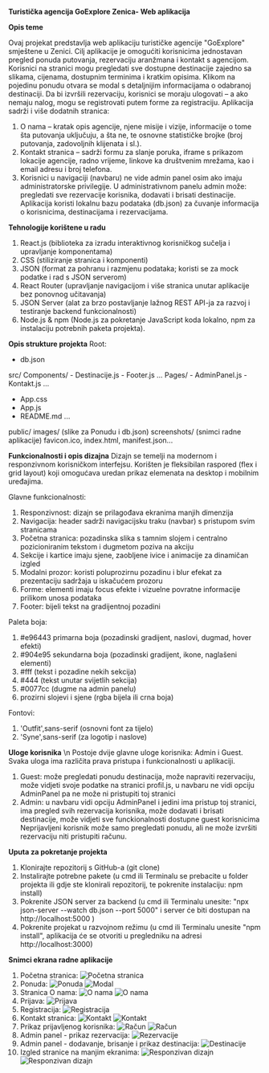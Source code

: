 **Turistička agencija GoExplore Zenica- Web aplikacija**


**Opis teme**

Ovaj projekat predstavlja web aplikaciju turističke agencije "GoExplore" smještene u Zenici.
Cilj aplikacije je omogućiti korisnicima jednostavan pregled ponuda putovanja, rezervaciju aranžmana i kontakt s agencijom.
Korisnici na stranici mogu pregledati sve dostupne destinacije zajedno sa slikama, cijenama, dostupnim terminima i kratkim opisima. Klikom na pojedinu ponudu otvara se modal s detaljnijim informacijama o odabranoj destinaciji.
Da bi izvršili rezervaciju, korisnici se moraju ulogovati – a ako nemaju nalog, mogu se registrovati putem forme za registraciju.
Aplikacija sadrži i više dodatnih stranica:
1. O nama – kratak opis agencije, njene misije i vizije, informacije o tome šta putovanja uključuju, a šta ne, te osnovne statističke brojke (broj putovanja, zadovoljnih klijenata i sl.).
2. Kontakt stranica – sadrži formu za slanje poruka, iframe s prikazom lokacije agencije, radno vrijeme, linkove ka društvenim mrežama, kao i email adresu i broj telefona.
3. Korisnici u navigaciji (navbaru) ne vide admin panel osim ako imaju administratorske privilegije.
U administrativnom panelu admin može: pregledati sve rezervacije korisnika, dodavati i brisati destinacije.
Aplikacija koristi lokalnu bazu podataka (db.json) za čuvanje informacija o korisnicima, destinacijama i rezervacijama.

**Tehnologije korištene u radu**
1. React.js (biblioteka za izradu interaktivnog korisničkog sučelja i upravljanje komponentama)
2. CSS (stiliziranje stranica i komponenti)
3. JSON (format za pohranu i razmjenu podataka; koristi se za mock podatke i rad s JSON serverom)
4. React Router (upravljanje navigacijom i više stranica unutar aplikacije bez ponovnog učitavanja)
5. JSON Server (alat za brzo postavljanje lažnog REST API-ja za razvoj i testiranje backend funkcionalnosti)
6. Node.js & npm (Node.js za pokretanje JavaScript koda lokalno, npm za instalaciju potrebnih paketa projekta).

**Opis strukture projekta**
Root:
- db.json

src/
  Components/
    - Destinacije.js
    - Footer.js
    ...
  Pages/
    - AdminPanel.js
    - Kontakt.js
    ...
  - App.css
  - App.js
  - README.md
  ...

public/
  images/ (slike za Ponudu i db.json)
  screenshots/ (snimci radne aplikacije)
  favicon.ico, index.html, manifest.json...


**Funkcionalnosti i opis dizajna**
Dizajn se temelji na modernom i responzivnom korisničkom interfejsu. Korišten je fleksibilan raspored (flex i grid layout) koji omogućava uredan prikaz elemenata na desktop i mobilnim uređajima.

Glavne funkcionalnosti:
1. Responzivnost: dizajn se prilagođava ekranima manjih dimenzija
2. Navigacija: header sadrži navigacijsku traku (navbar) s pristupom svim stranicama
3. Početna stranica: pozadinska slika s tamnim slojem i centralno pozicioniranim tekstom i dugmetom poziva na akciju
4. Sekcije i kartice imaju sjene, zaobljene ivice i animacije za dinamičan izgled
5. Modalni prozor: koristi poluprozirnu pozadinu i blur efekat za prezentaciju sadržaja u iskačućem prozoru
6. Forme: elementi imaju focus efekte i vizuelne povratne informacije prilikom unosa podataka
7. Footer: bijeli tekst na gradijentnoj pozadini

Paleta boja:
1. #e96443 primarna boja (pozadinski gradijent, naslovi, dugmad, hover efekti)
2. #904e95 sekundarna boja (pozadinski gradijent, ikone, naglašeni elementi)
3. #fff (tekst i pozadine nekih sekcija)
4. #444 (tekst unutar svijetlih sekcija)
5. #0077cc (dugme na admin panelu)
6. prozirni slojevi i sjene (rgba bijela ili crna boja)

Fontovi:
1. 'Outfit',sans-serif (osnovni font za tijelo)
2. 'Syne',sans-serif (za logotip i naslove)

**Uloge korisnika** \n
Postoje dvije glavne uloge korisnika: Admin i Guest. Svaka uloga ima različita prava pristupa i funkcionalnosti u aplikaciji.
1. Guest: može pregledati ponudu destinacija, može napraviti rezervaciju, može vidjeti svoje podatke na stranici profil.js, u navbaru ne vidi opciju AdminPanel pa ne može ni pristupiti toj stranici
2. Admin: u navbaru vidi opciju AdminPanel i jedini ima pristup toj stranici, ima pregled svih rezervacija korisnika, može dodavati i brisati destinacije, može vidjeti sve funckionalnosti dostupne guest korisnicima
Neprijavljeni korisnik može samo pregledati ponudu, ali ne može izvršiti rezervaciju niti pristupiti računu.

**Uputa za pokretanje projekta**
1. Klonirajte repozitorij s GitHub-a (git clone)
2. Instalirajte potrebne pakete (u cmd ili Terminalu se prebacite u folder projekta ili gdje ste klonirali repozitorij, te pokrenite instalaciju: npm install)
3. Pokrenite JSON server za backend (u cmd ili Terminalu unesite: "npx json-server --watch db.json --port 5000" i server će biti dostupan na http://localhost:5000 )
4. Pokrenite projekat u razvojnom režimu (u cmd ili Terminalu unesite "npm install", aplikacija će se otvoriti u pregledniku na adresi http://localhost:3000)

**Snimci ekrana radne aplikacije**

1. Početna stranica:
![Početna stranica](./public/screenshots/pocetna.png)
2. Ponuda:
![Ponuda](./public/screenshots/ponuda.png)
![Modal](./public/screenshots/modal.png)
3. Stranica O nama:
![O nama](./public/screenshots/onama.png)
![O nama](./public/screenshots/onama2.png)
4. Prijava:
![Prijava](./public/screenshots/login.png)
5. Registracija:
![Registracija](./public/screenshots/register.png)
6. Kontakt stranica:
![Kontakt](./public/screenshots/kontakt.png)
![Kontakt](./public/screenshots/kontakt2.png)
7. Prikaz prijavljenog korisnika:
![Račun](./public/screenshots/racun.png)
![Račun](./public/screenshots/racun2.png)
8. Admin panel - prikaz rezervacija:
![Rezervacije](./public/screenshots/rezervacije.png)
9. Admin panel - dodavanje, brisanje i prikaz destinacija:
![Destinacije](./public/screenshots/destinacije.png)
10. Izgled stranice na manjim ekranima:
![Responzivan dizajn](./public/screenshots/responzivandizajn1.png)
![Responzivan dizajn](./public/screenshots/responzivandizajn2.png)
